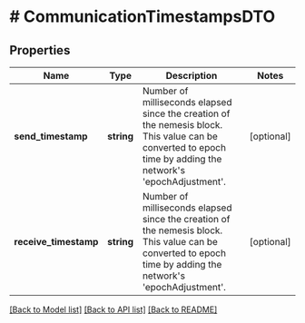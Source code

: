 # # CommunicationTimestampsDTO

## Properties

Name | Type | Description | Notes
------------ | ------------- | ------------- | -------------
**send_timestamp** | **string** | Number of milliseconds elapsed since the creation of the nemesis block. This value can be converted to epoch time by adding the network&#39;s &#39;epochAdjustment&#39;. | [optional]
**receive_timestamp** | **string** | Number of milliseconds elapsed since the creation of the nemesis block. This value can be converted to epoch time by adding the network&#39;s &#39;epochAdjustment&#39;. | [optional]

[[Back to Model list]](../../README.md#models) [[Back to API list]](../../README.md#endpoints) [[Back to README]](../../README.md)
